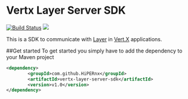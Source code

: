 # Vertx Layer Server SDK 
[![Build Status](https://travis-ci.org/HiPERnx/vertx-layer-server-sdk.svg?branch=master)](https://travis-ci.org/HiPERnx/vertx-layer-server-sdk) [![](https://jitpack.io/v/HiPERnx/vertx-layer-server-sdk.svg)](https://jitpack.io/#HiPERnx/vertx-layer-server-sdk)

This is a SDK to communicate with [Layer](https://github.com/layerhq) in [Vert.X](http://vertx.io/) applications. 

##Get started 
To get started you simply have to add the dependency to your Maven project  

```XML
<dependency>  
 	    <groupId>com.github.HiPERnx</groupId>  
 	    <artifactId>vertx-layer-server-sdk</artifactId>  
 	    <version>v1.0</version>  
</dependency>
```

